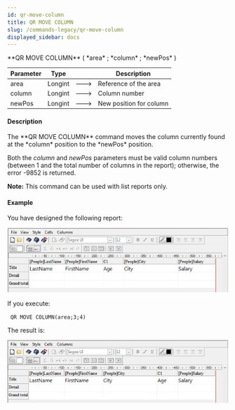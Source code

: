 ```yaml
---
id: qr-move-column
title: QR MOVE COLUMN
slug: /commands-legacy/qr-move-column
displayed_sidebar: docs
---
```


<!--REF #_command_.QR MOVE COLUMN.Syntax-->**QR MOVE COLUMN** ( *area* ; *column* ; *newPos* )<!-- END REF-->
<!--REF #_command_.QR MOVE COLUMN.Params-->
| Parameter | Type |  | Description |
| --- | --- | --- | --- |
| area | Longint | &#x1F852; | Reference of the area |
| column | Longint | &#x1F852; | Column number |
| newPos | Longint | &#x1F852; | New position for column |

<!-- END REF-->

#### Description 

<!--REF #_command_.QR MOVE COLUMN.Summary-->The **QR MOVE COLUMN** command moves the column currently found at the *column* position to the *newPos* position.<!-- END REF-->

Both the *column* and *newPos* parameters must be valid column numbers (between 1 and the total number of columns in the report); otherwise, the error -9852 is returned. 

**Note:** This command can be used with list reports only.

#### Example 

You have designed the following report:

![](../assets/en/commands/pict2569470.en.png)

If you execute:

```4d
 QR MOVE COLUMN(area;3;4)
```

The result is:

![](../assets/en/commands/pict2569472.en.png)
